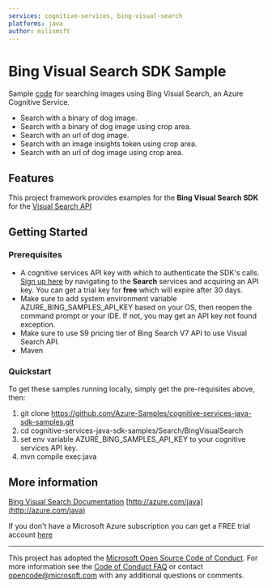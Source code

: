 ```yaml
---
services: cognitive-services, bing-visual-search
platforms: java
author: milismsft
---
```


# Bing Visual Search SDK Sample ##

Sample [code](https://github.com/Azure-Samples/cognitive-services-java-sdk-samples/blob/master/Search/BingVisualSearch/src/main/java/com/microsoft/azure/cognitiveservices/search/visualsearch/samples/BingVisualSearchSample.java) for searching images using Bing Visual Search, an Azure Cognitive Service.
- Search with a binary of dog image.
- Search with a binary of dog image using crop area.
- Search with an url of dog image.
- Search with an image insights token using crop area.
- Search with an url of dog image using crop area.

## Features

This project framework provides examples for the **Bing Visual Search SDK** for the [Visual Search API](https://azure.microsoft.com/en-us/services/cognitive-services/)

## Getting Started

### Prerequisites

- A cognitive services API key with which to authenticate the SDK's calls. [Sign up here](https://azure.microsoft.com/en-us/services/cognitive-services/directory/) by navigating to the **Search** services and acquiring an API key. You can get a trial key for **free** which will expire after 30 days.
- Make sure to add system environment variable AZURE_BING_SAMPLES_API_KEY based on your OS, then reopen the command prompt or your IDE. If not, you may get an API key not found exception.
- Make sure to use S9 pricing tier of Bing Search V7 API to use Visual Search API.
- Maven

### Quickstart

To get these samples running locally, simply get the pre-requisites above, then:

1. git clone https://github.com/Azure-Samples/cognitive-services-java-sdk-samples.git
2. cd cognitive-services-java-sdk-samples/Search/BingVisualSearch
3. set env variable AZURE_BING_SAMPLES_API_KEY to your cognitive services API key.
4. mvn compile exec:java

## More information ##

[Bing Visual Search Documentation](https://docs.microsoft.com/en-us/azure/cognitive-services/bing-visual-search/)
[http://azure.com/java](http://azure.com/java)

If you don't have a Microsoft Azure subscription you can get a FREE trial account [here](http://go.microsoft.com/fwlink/?LinkId=330212)

---

This project has adopted the [Microsoft Open Source Code of Conduct](https://opensource.microsoft.com/codeofconduct/). For more information see the [Code of Conduct FAQ](https://opensource.microsoft.com/codeofconduct/faq/) or contact [opencode@microsoft.com](mailto:opencode@microsoft.com) with any additional questions or comments.